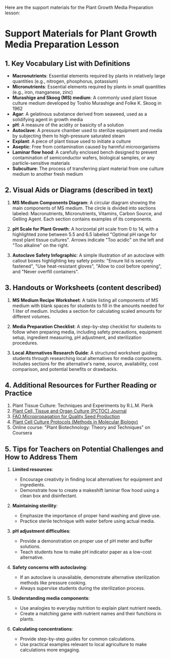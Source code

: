Here are the support materials for the Plant Growth Media Preparation lesson:

# Support Materials for Plant Growth Media Preparation Lesson

## 1. Key Vocabulary List with Definitions

- **Macronutrients**: Essential elements required by plants in relatively large quantities (e.g., nitrogen, phosphorus, potassium)
- **Micronutrients**: Essential elements required by plants in small quantities (e.g., iron, manganese, zinc)
- **Murashige and Skoog (MS) medium**: A commonly used plant tissue culture medium developed by Toshio Murashige and Folke K. Skoog in 1962
- **Agar**: A gelatinous substance derived from seaweed, used as a solidifying agent in growth media
- **pH**: A measure of the acidity or basicity of a solution
- **Autoclave**: A pressure chamber used to sterilize equipment and media by subjecting them to high-pressure saturated steam
- **Explant**: A piece of plant tissue used to initiate a culture
- **Aseptic**: Free from contamination caused by harmful microorganisms
- **Laminar flow hood**: A carefully enclosed bench designed to prevent contamination of semiconductor wafers, biological samples, or any particle-sensitive materials
- **Subculture**: The process of transferring plant material from one culture medium to another fresh medium

## 2. Visual Aids or Diagrams (described in text)

1. **MS Medium Components Diagram**: 
   A circular diagram showing the main components of MS medium. The circle is divided into sections labeled: Macronutrients, Micronutrients, Vitamins, Carbon Source, and Gelling Agent. Each section contains examples of its components.

2. **pH Scale for Plant Growth**:
   A horizontal pH scale from 0 to 14, with a highlighted zone between 5.5 and 6.5 labeled "Optimal pH range for most plant tissue cultures". Arrows indicate "Too acidic" on the left and "Too alkaline" on the right.

3. **Autoclave Safety Infographic**:
   A simple illustration of an autoclave with callout boxes highlighting key safety points: "Ensure lid is securely fastened", "Use heat-resistant gloves", "Allow to cool before opening", and "Never overfill containers".

## 3. Handouts or Worksheets (content described)

1. **MS Medium Recipe Worksheet**:
   A table listing all components of MS medium with blank spaces for students to fill in the amounts needed for 1 liter of medium. Includes a section for calculating scaled amounts for different volumes.

2. **Media Preparation Checklist**:
   A step-by-step checklist for students to follow when preparing media, including safety precautions, equipment setup, ingredient measuring, pH adjustment, and sterilization procedures.

3. **Local Alternatives Research Guide**:
   A structured worksheet guiding students through researching local alternatives for media components. Includes sections for the alternative's name, source, availability, cost comparison, and potential benefits or drawbacks.

## 4. Additional Resources for Further Reading or Practice

1. Plant Tissue Culture: Techniques and Experiments by R.L.M. Pierik
2. [Plant Cell, Tissue and Organ Culture (PCTOC) Journal](https://www.springer.com/journal/11240)
3. [FAO Micropropagation for Quality Seed Production](http://www.fao.org/3/i2442e/i2442e00.htm)
4. [Plant Cell Culture Protocols (Methods in Molecular Biology)](https://link.springer.com/book/10.1007/978-1-62703-074-8)
5. Online course: "Plant Biotechnology: Theory and Techniques" on Coursera

## 5. Tips for Teachers on Potential Challenges and How to Address Them

1. **Limited resources**: 
   - Encourage creativity in finding local alternatives for equipment and ingredients.
   - Demonstrate how to create a makeshift laminar flow hood using a clean box and disinfectant.

2. **Maintaining sterility**:
   - Emphasize the importance of proper hand washing and glove use.
   - Practice sterile technique with water before using actual media.

3. **pH adjustment difficulties**:
   - Provide a demonstration on proper use of pH meter and buffer solutions.
   - Teach students how to make pH indicator paper as a low-cost alternative.

4. **Safety concerns with autoclaving**:
   - If an autoclave is unavailable, demonstrate alternative sterilization methods like pressure cooking.
   - Always supervise students during the sterilization process.

5. **Understanding media components**:
   - Use analogies to everyday nutrition to explain plant nutrient needs.
   - Create a matching game with nutrient names and their functions in plants.

6. **Calculating concentrations**:
   - Provide step-by-step guides for common calculations.
   - Use practical examples relevant to local agriculture to make calculations more engaging.